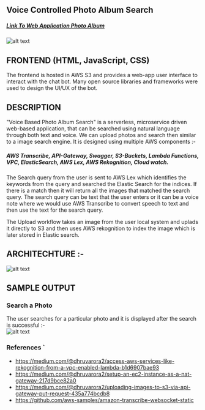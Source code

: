 ## Voice Controlled Photo Album Search

##### [Link To Web Application Photo Album](http://smartphotoalbum.s3-website-us-east-1.amazonaws.com)

![alt text](https://github.com/maheshg23/Voice-Based-Photo-Album-Search/blob/master/images/ApplicationUI.png)

## FRONTEND (HTML, JavaScript, CSS)
The frontend is hosted in AWS S3 and provides a web-app user interface to interact with the chat bot. Many open source libraries and frameworks were used to design the UI/UX of the bot. 

## DESCRIPTION

"Voice Based Photo Album Search" is a serverless, microservice driven web-based application, that can be searched using natural language
through both text and voice. We can upload photos and search then similar to a image search engine. It is designed using multiple AWS components :-
##### AWS Transcribe, API-Gateway, Swagger, S3-Buckets, Lambda Functions, VPC, ElasticSearch, AWS Lex, AWS Rekognition, Cloud watch.

The Search query from the user is sent to AWS Lex which identifies the keywords from the query and searched the Elastic Search for the indices. If there is a match then it will return all the images that matched the search query. The search query can be text that the user enters or it can be a voice note where we would use AWS Transcribe to convert speech to text and then use the text for the search query.

The Upload workflow takes an image from the user local system and uplads it directly to S3 and then uses AWS rekognition to index the image which is later stored in Elastic search.

## ARCHITECHTURE :- 
![alt text](https://github.com/maheshg23/Voice-Based-Photo-Album-Search/blob/master/images/ArchitectureDiagram.png)

## SAMPLE OUTPUT 
### Search a Photo
The user searches for a particular photo and it is displayed after the search is successful :-  
![alt text](https://github.com/maheshg23/Voice-Based-Photo-Album-Search/blob/master/images/SeachOutput.png)


### References `
- https://medium.com/@dhruvarora2/access-aws-services-like-rekognition-from-a-vpc-enabled-lambda-b1d6907bae93
- https://medium.com/@dhruvarora2/setup-an-ec2-instance-as-a-nat-gateway-217d9bce82a0
- https://medium.com/@dhruvarora2/uploading-images-to-s3-via-api-gateway-put-request-435a774bcdb8
- https://github.com/aws-samples/amazon-transcribe-websocket-static
